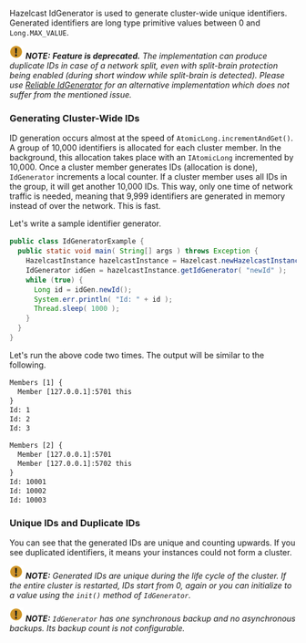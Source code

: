 
Hazelcast IdGenerator is used to generate cluster-wide unique identifiers. Generated identifiers are long type primitive values between 0 and `Long.MAX_VALUE`.

![image](../images/NoteSmall.jpg) ***NOTE:*** ***Feature is deprecated.*** *The implementation can produce duplicate IDs in case of a network split, even with split-brain protection being enabled (during short window while split-brain is detected). Please use [Reliable IdGenerator](/1450_Reliable_IdGenerator.md) for an alternative implementation which does not suffer from the mentioned issue.*

### Generating Cluster-Wide IDs

ID generation occurs almost at the speed of `AtomicLong.incrementAndGet()`. A group of 10,000 identifiers is allocated for each cluster member. In the background, this allocation takes place with an `IAtomicLong` incremented by 10,000. Once a cluster member generates IDs (allocation is done), `IdGenerator` increments a local counter. If a cluster member uses all IDs in the group, it will get another 10,000 IDs. This way, only one time of network traffic is needed, meaning that 9,999 identifiers are generated in memory instead of over the network. This is fast.

Let's write a sample identifier generator.

```java
public class IdGeneratorExample {
  public static void main( String[] args ) throws Exception {
    HazelcastInstance hazelcastInstance = Hazelcast.newHazelcastInstance();
    IdGenerator idGen = hazelcastInstance.getIdGenerator( "newId" );
    while (true) {
      Long id = idGen.newId();
      System.err.println( "Id: " + id );
      Thread.sleep( 1000 );
    }
  }
}
```

Let's run the above code two times. The output will be similar to the following.

```plain
Members [1] {
  Member [127.0.0.1]:5701 this
}
Id: 1
Id: 2
Id: 3
```


```plain
Members [2] {
  Member [127.0.0.1]:5701
  Member [127.0.0.1]:5702 this
}
Id: 10001
Id: 10002
Id: 10003
```

### Unique IDs and Duplicate IDs

You can see that the generated IDs are unique and counting upwards. If you see duplicated identifiers, it means your instances could not form a cluster. 


![image](../images/NoteSmall.jpg) ***NOTE:*** *Generated IDs are unique during the life cycle of the cluster. If the entire cluster is restarted, IDs start from 0, again or you can initialize to a value using the `init()` method of `IdGenerator`.*

![image](../images/NoteSmall.jpg) ***NOTE:*** *`IdGenerator` has one synchronous backup and no asynchronous backups. Its backup count is not configurable.*



